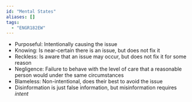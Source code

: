 ```yaml
---
id: "Mental States"
aliases: []
tags:
  - "ENGR182EW"
---
```


- Purposeful: Intentionally causing the issue
- Knowing: Is near-certain there is an issue, but does not fix it
- Reckless: Is aware that an issue may occur, but does not fix it for some
  reason
- Negligence: Failure to behave with the level of care that a reasonable person
  would under the same circumstances
- Blameless: Non-intentional, does their best to avoid the issue
- Disinformation is just false information, but misinformation requires _intent_
